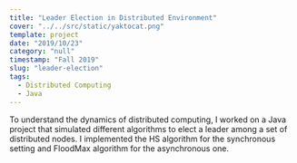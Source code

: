```yaml
---
title: "Leader Election in Distributed Environment"
cover: "../../src/static/yaktocat.png"
template: project
date: "2019/10/23"
category: "null"
timestamp: "Fall 2019"
slug: "leader-election"
tags:
  - Distributed Computing
  - Java
---
```


To understand the dynamics of distributed computing, I worked on a Java project that simulated different algorithms to elect a leader among a set of distributed nodes. I implemented the HS algorithm for the synchronous setting and FloodMax algorithm for the asynchronous one.
